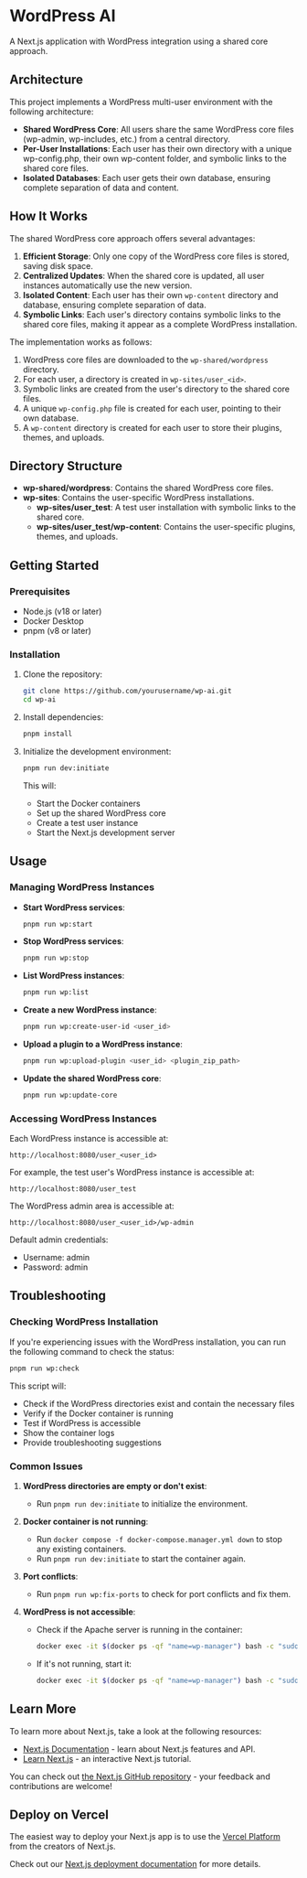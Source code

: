 # WordPress AI

A Next.js application with WordPress integration using a shared core approach.

## Architecture

This project implements a WordPress multi-user environment with the following architecture:

- **Shared WordPress Core**: All users share the same WordPress core files (wp-admin, wp-includes, etc.) from a central directory.
- **Per-User Installations**: Each user has their own directory with a unique wp-config.php, their own wp-content folder, and symbolic links to the shared core files.
- **Isolated Databases**: Each user gets their own database, ensuring complete separation of data and content.

## How It Works

The shared WordPress core approach offers several advantages:

1. **Efficient Storage**: Only one copy of the WordPress core files is stored, saving disk space.
2. **Centralized Updates**: When the shared core is updated, all user instances automatically use the new version.
3. **Isolated Content**: Each user has their own `wp-content` directory and database, ensuring complete separation of data.
4. **Symbolic Links**: Each user's directory contains symbolic links to the shared core files, making it appear as a complete WordPress installation.

The implementation works as follows:

1. WordPress core files are downloaded to the `wp-shared/wordpress` directory.
2. For each user, a directory is created in `wp-sites/user_<id>`.
3. Symbolic links are created from the user's directory to the shared core files.
4. A unique `wp-config.php` file is created for each user, pointing to their own database.
5. A `wp-content` directory is created for each user to store their plugins, themes, and uploads.

## Directory Structure

- **wp-shared/wordpress**: Contains the shared WordPress core files.
- **wp-sites**: Contains the user-specific WordPress installations.
  - **wp-sites/user_test**: A test user installation with symbolic links to the shared core.
  - **wp-sites/user_test/wp-content**: Contains the user-specific plugins, themes, and uploads.

## Getting Started

### Prerequisites

- Node.js (v18 or later)
- Docker Desktop
- pnpm (v8 or later)

### Installation

1. Clone the repository:
   ```bash
   git clone https://github.com/yourusername/wp-ai.git
   cd wp-ai
   ```

2. Install dependencies:
   ```bash
   pnpm install
   ```

3. Initialize the development environment:
   ```bash
   pnpm run dev:initiate
   ```
   This will:
   - Start the Docker containers
   - Set up the shared WordPress core
   - Create a test user instance
   - Start the Next.js development server

## Usage

### Managing WordPress Instances

- **Start WordPress services**:
  ```bash
  pnpm run wp:start
  ```

- **Stop WordPress services**:
  ```bash
  pnpm run wp:stop
  ```

- **List WordPress instances**:
  ```bash
  pnpm run wp:list
  ```

- **Create a new WordPress instance**:
  ```bash
  pnpm run wp:create-user-id <user_id>
  ```

- **Upload a plugin to a WordPress instance**:
  ```bash
  pnpm run wp:upload-plugin <user_id> <plugin_zip_path>
  ```

- **Update the shared WordPress core**:
  ```bash
  pnpm run wp:update-core
  ```

### Accessing WordPress Instances

Each WordPress instance is accessible at:
```
http://localhost:8080/user_<user_id>
```

For example, the test user's WordPress instance is accessible at:
```
http://localhost:8080/user_test
```

The WordPress admin area is accessible at:
```
http://localhost:8080/user_<user_id>/wp-admin
```

Default admin credentials:
- Username: admin
- Password: admin

## Troubleshooting

### Checking WordPress Installation

If you're experiencing issues with the WordPress installation, you can run the following command to check the status:

```bash
pnpm run wp:check
```

This script will:
- Check if the WordPress directories exist and contain the necessary files
- Verify if the Docker container is running
- Test if WordPress is accessible
- Show the container logs
- Provide troubleshooting suggestions

### Common Issues

1. **WordPress directories are empty or don't exist**:
   - Run `pnpm run dev:initiate` to initialize the environment.

2. **Docker container is not running**:
   - Run `docker compose -f docker-compose.manager.yml down` to stop any existing containers.
   - Run `pnpm run dev:initiate` to start the container again.

3. **Port conflicts**:
   - Run `pnpm run wp:fix-ports` to check for port conflicts and fix them.

4. **WordPress is not accessible**:
   - Check if the Apache server is running in the container:
     ```bash
     docker exec -it $(docker ps -qf "name=wp-manager") bash -c "sudo service apache2 status"
     ```
   - If it's not running, start it:
     ```bash
     docker exec -it $(docker ps -qf "name=wp-manager") bash -c "sudo service apache2 start"
     ```

## Learn More

To learn more about Next.js, take a look at the following resources:

- [Next.js Documentation](https://nextjs.org/docs) - learn about Next.js features and API.
- [Learn Next.js](https://nextjs.org/learn) - an interactive Next.js tutorial.

You can check out [the Next.js GitHub repository](https://github.com/vercel/next.js) - your feedback and contributions are welcome!

## Deploy on Vercel

The easiest way to deploy your Next.js app is to use the [Vercel Platform](https://vercel.com/new?utm_medium=default-template&filter=next.js&utm_source=create-next-app&utm_campaign=create-next-app-readme) from the creators of Next.js.

Check out our [Next.js deployment documentation](https://nextjs.org/docs/app/building-your-application/deploying) for more details.
